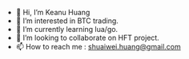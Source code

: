 - 👋 Hi, I’m Keanu Huang
- 👀 I’m interested in BTC trading.
- 🌱 I’m currently learning lua/go.
- 💞️ I’m looking to collaborate on HFT project.
- 📫 How to reach me : shuaiwei.huang@gmail.com

<!---
keenu1227/keenu1227 is a ✨ special ✨ repository because its `README.md` (this file) appears on your GitHub profile.
You can click the Preview link to take a look at your changes.
--->
